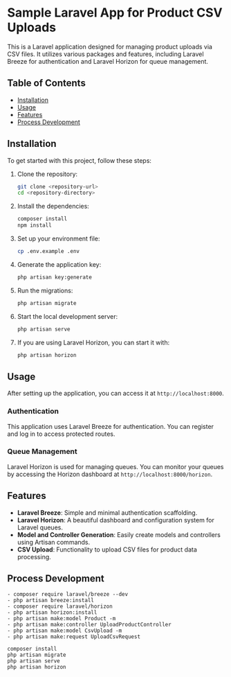 # Sample Laravel App for Product CSV Uploads

This is a Laravel application designed for managing product uploads via CSV files. It utilizes various packages and features, including Laravel Breeze for authentication and Laravel Horizon for queue management.

## Table of Contents

- [Installation](#installation)
- [Usage](#usage)
- [Features](#features) 
- [Process Development](#features) 

## Installation

To get started with this project, follow these steps:

1. Clone the repository:
   ```bash
   git clone <repository-url>
   cd <repository-directory>
   ```

2. Install the dependencies:
   ```bash
   composer install
   npm install
   ```

3. Set up your environment file:
   ```bash
   cp .env.example .env
   ```

4. Generate the application key:
   ```bash
   php artisan key:generate
   ```

5. Run the migrations:
   ```bash
   php artisan migrate
   ```

6. Start the local development server:
   ```bash
   php artisan serve
   ```

7. If you are using Laravel Horizon, you can start it with:
   ```bash
   php artisan horizon
   ```

## Usage

After setting up the application, you can access it at `http://localhost:8000`. 

### Authentication

This application uses Laravel Breeze for authentication. You can register and log in to access protected routes.

### Queue Management

Laravel Horizon is used for managing queues. You can monitor your queues by accessing the Horizon dashboard at `http://localhost:8000/horizon`.

## Features

- **Laravel Breeze**: Simple and minimal authentication scaffolding.
- **Laravel Horizon**: A beautiful dashboard and configuration system for Laravel queues.
- **Model and Controller Generation**: Easily create models and controllers using Artisan commands.
- **CSV Upload**: Functionality to upload CSV files for product data processing.
 
## Process Development

```
- composer require laravel/breeze --dev
- php artisan breeze:install
- composer require laravel/horizon
- php artisan horizon:install
- php artisan make:model Product -m
- php artisan make:controller UploadProductController
- php artisan make:model CsvUpload -m
- php artisan make:request UploadCsvRequest

composer install
php artisan migrate
php artisan serve
php artisan horizon

```

